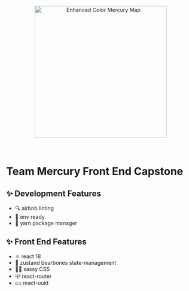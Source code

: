 <br />

<div align="center">
<a href="http://3.91.19.158:3000/66642">
  <img
    width="353"
    alt="Enhanced Color Mercury Map"
    src="https://solarsystem.nasa.gov/system/resources/detail_files/531_PIA17386.jpg"
  />
</a>
</div>
<br />
<br />

# Team Mercury Front End Capstone
  
## ✨ Development Features
- 🔍 airbnb linting
- 💾 env ready
- 🧶 yarn package manager

## ✨ Front End Features
- ⚛️ react 18
- 🧸 zustand bearbones state-management
- 💁‍♀️ sassy CSS
- ⼬ react-router
- ಊ react-uuid
